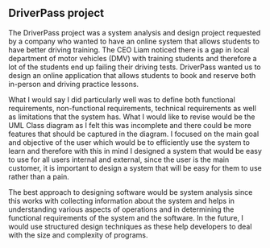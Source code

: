## DriverPass project

The DriverPass project was a system analysis and design project requested by a company who wanted to have an online system that allows students to have better driving training. The CEO Liam noticed there is a gap in local department of motor vehicles (DMV) with training students and therefore a lot of the students end up failing their driving tests.
DriverPass wanted us to design an online application that allows students to book and reserve both in-person and driving practice lessons. 

What I would say I did particularly well was to define both functional requirements, non-functional requirements, technical requirements as well as limitations that the system has.
What I would like to revise would be the UML Class diagram as I felt this was incomplete and there could be more features that should be captured in the diagram. I focused on the main goal and objective of the user which would be to efficiently use the system to learn and therefore with this in mind I designed a system that would be easy to use for all users internal and external, since the user is the main customer, it is important to design a system that will be easy for them to use rather than a pain.

The best approach to designing software would be system analysis since this works with collecting information about the system and helps in understanding various aspects of operations and in determining the functional requirements of the system and the software. In the future, I would use structured design techniques as these help developers to deal with the size and complexity of programs.
